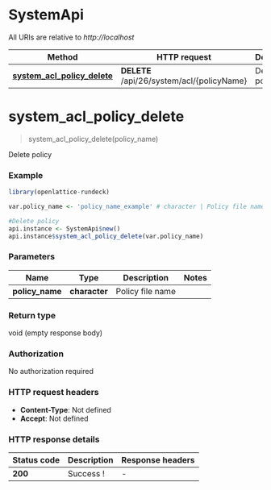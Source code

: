 # SystemApi

All URIs are relative to *http://localhost*

Method | HTTP request | Description
------------- | ------------- | -------------
[**system_acl_policy_delete**](SystemApi.md#system_acl_policy_delete) | **DELETE** /api/26/system/acl/{policyName} | Delete policy


# **system_acl_policy_delete**
> system_acl_policy_delete(policy_name)

Delete policy

### Example
```R
library(openlattice-rundeck)

var.policy_name <- 'policy_name_example' # character | Policy file name

#Delete policy
api.instance <- SystemApi$new()
api.instance$system_acl_policy_delete(var.policy_name)
```

### Parameters

Name | Type | Description  | Notes
------------- | ------------- | ------------- | -------------
 **policy_name** | **character**| Policy file name | 

### Return type

void (empty response body)

### Authorization

No authorization required

### HTTP request headers

 - **Content-Type**: Not defined
 - **Accept**: Not defined

### HTTP response details
| Status code | Description | Response headers |
|-------------|-------------|------------------|
| **200** | Success ! |  -  |

